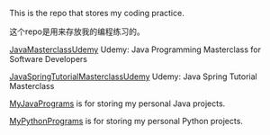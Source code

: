 This is the repo that stores my coding practice.

这个repo是用来存放我的编程练习的。

[JavaMasterclassUdemy](JavaMasterclassUdemy/) Udemy: Java Programming Masterclass for Software Developers

[JavaSpringTutorialMasterclassUdemy](JavaSpringTutorialMasterclassUdemy/) Udemy: Java Spring Tutorial Masterclass

[MyJavaPrograms](MyJavaPrograms/) is for storing my personal Java projects.

[MyPythonPrograms](MyPythonPrograms/) is for storing my personal Python projects.
